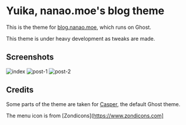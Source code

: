 # Yuika, nanao.moe's blog theme

This is the theme for [blog.nanao.moe](blog.nanao.moe), which runs on Ghost.

This theme is under heavy development as tweaks are made.

## Screenshots

![index](https://i.imgur.com/OlZwKPd.png)
![post-1](https://i.imgur.com/NuCzHux.png)
![post-2](https://i.imgur.com/wpJVzh5.png)

## Credits

Some parts of the theme are taken for [Casper](https://github.com/TryGhost/Casper), the default Ghost theme.

The menu icon is from [Zondicons](https://www.zondicons.com]
